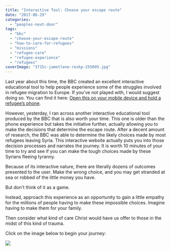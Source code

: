 ```yaml
---
title: "Interactive Tool: Choose your escape route"
date: "2017-06-29"
categories: 
  - "peoples-next-door"
tags: 
  - "bbc"
  - "choose-your-escape-route"
  - "how-to-care-for-refugees"
  - "missions"
  - "refugee-care"
  - "refugee-experience"
  - "refugees"
coverImage: "3715c-jametlene-reskp-255095.jpg"
---
```


Last year about this time, the BBC created an excellent interactive educational tool to help people experience some of the struggles involved in refugee migration to Europe. If you've not played with, I would suggest doing so. You can find it here: [Open this on your mobile device and hold a refugee’s phone](http://blog.keelancook.com/2016/08/refugee_phone_experience.html).

However, yesterday, I ran across another interactive educational tool produced by the BBC that is also worth your time. This one is older than the phone experience but takes the initiative further, actually allowing you to make the decisions that determine the escape route. After a decent amount of research, the BBC was able to determine the likely choices made by most refugees leaving Syria. This interactive website actually puts you into those decision processes and narrates the journey. It is worth 10 minutes of your time to try and see if you can make the tough choices made by these Syrians fleeing tyranny.

Because of its interactive nature, there are literally dozens of outcomes presented to the user. Make the wrong choice, and you may get stranded at sea or robbed of the little money you have.

But don't think of it as a game.

Instead, approach this experience as an opportunity to gain a little empathy for the millions of people having to make these impossible choices. Imagine having to make them for your family.

Then consider what kind of care Christ would have us offer to those in the midst of this kind of trauma.

Click on the image below to begin your journey:

[](http://www.bbc.com/news/world-middle-east-32057601)[![](images/7fed3-screen-shot-2017-06-29-at-8.06.58-am.png)](http://www.bbc.com/news/world-middle-east-32057601)

